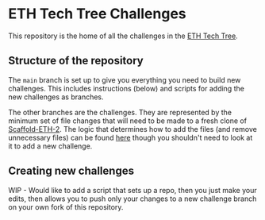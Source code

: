 # ETH Tech Tree Challenges
This repository is the home of all the challenges in the [ETH Tech Tree](https://github.com/BuidlGuidl/eth-tech-tree).

## Structure of the repository
The `main` branch is set up to give you everything you need to build new challenges. This includes instructions (below) and scripts for adding the new challenges as branches.

The other branches are the challenges. They are represented by the minimum set of file changes that will need to be made to a fresh clone of [Scaffold-ETH-2](https://github.com/scaffold-eth/scaffold-eth-2). The logic that determines how to add the files (and remove unnecessary files) can be found [here](https://github.com/BuidlGuidl/eth-tech-tree/blob/main/src/utils/setupChallenge.ts) though you shouldn't need to look at it to add a new challenge.

## Creating new challenges
WIP - Would like to add a script that sets up a repo, then you just make your edits, then allows you to push only your changes to a new challenge branch on your own fork of this repository.